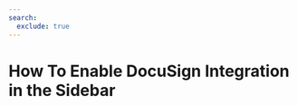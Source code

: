 ```yaml
---
search:
  exclude: true
---
```


# How To Enable DocuSign Integration in the Sidebar

<script>
document.location.href="../Enabling-DocuSign-Integration-in-the-Sidebar/";
</script>